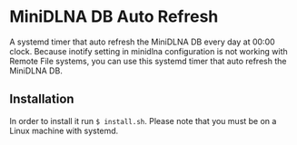 # MiniDLNA DB Auto Refresh

A systemd timer that auto refresh the MiniDLNA DB every day at 00:00 clock.
Because inotify setting in minidlna configuration is not working with Remote File systems,
you can use this systemd timer that auto refresh the MiniDLNA DB.


## Installation

In order to install it run `$ install.sh`.
Please note that you must be on a Linux machine with systemd.
